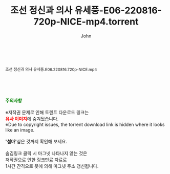 ﻿---
layout: post
title:  "조선 정신과 의사 유세풍-E06-220816-720p-NICE-mp4.torrent"
author: John
categories: [ 드라마 ]
tags: [  ]
image:  
description: "조선 정신과 의사 유세풍-E06-220816-720p-NICE-mp4 torrent 정보 공유"
toc: true
toc_sticky: true
---

<br>
<div class="view-img">
<a class="view_image" href="http://torrentmobile62.com/bbs/view_image.php?fn=%2Fdata%2Ffile%2Fdrama%2F3735183265_hLI0RfuD_913bcbfe71e956d4f133313172216073f88eafd0.jpg" target="_blank"><img alt="" class="img-tag" content="http://torrentmobile62.com/data/file/drama/3735183265_hLI0RfuD_913bcbfe71e956d4f133313172216073f88eafd0.jpg" itemprop="image" src="http://torrentmobile62.com/data/file/drama/3735183265_hLI0RfuD_913bcbfe71e956d4f133313172216073f88eafd0.jpg"/></a></div><div class="view-content" itemprop="description">
<p><span style="font-size:12px;">조선 정신과 의사 유세풍.E06.220816.720p-NICE.mp4</span> </p> </div>
    
<br><br><br>
<p data-ke-size="size16"><b><span style="color: green;">주의사항</span></b><br /><br />※저작권 문제로 인해 토렌트 다운로드 링크는<br /><b><span style="color: red;">유사 이미지</span></b>에 숨겨뒀습니다.<br />※Due to copyright issues, the torrent download link is hidden where it looks like an image.<br /><br /><b>'설마'</b>싶은 것까지 확인해 보세요.<br /><br />숨김링크 클릭 시 마그넷 나타나지 않는 것은<br />저작권으로 인한 링크만료 자료로<br />1시간 간격으로 봇에 의해 마그넷 주소 갱신됩니다.</p>
